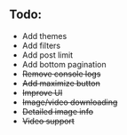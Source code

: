 ## Todo:

- Add themes
- Add filters
- Add post limit
- Add bottom pagination
- ~~Remove console logs~~
- ~~Add maximize button~~
- ~~Improve UI~~
- ~~Image/video downloading~~
- ~~Detailed image info~~
- ~~Video support~~
